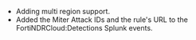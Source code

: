 * Adding multi region support.
* Added the Miter Attack IDs and the rule's URL to the FortiNDRCloud:Detections Splunk events.